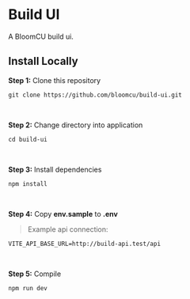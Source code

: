 # Build UI

A BloomCU build ui.

## Install Locally

**Step 1:** Clone this repository

```
git clone https://github.com/bloomcu/build-ui.git
```

<br>

**Step 2:** Change directory into application

```
cd build-ui
```

<br>

**Step 3:** Install dependencies

```
npm install
```

<br>

**Step 4:** Copy **env.sample** to **.env**
> Example api connection:
```
VITE_API_BASE_URL=http://build-api.test/api
```

<br>

**Step 5:** Compile

```
npm run dev
```
